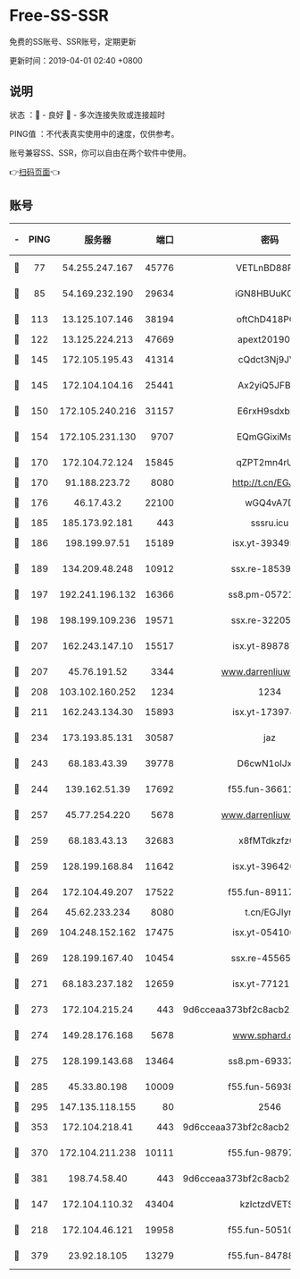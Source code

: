 # Free-SS-SSR

免费的SS账号、SSR账号，定期更新

更新时间：2019-04-01 02:40 +0800

## 说明

状态     ：🙂 - 良好 🙁 - 多次连接失败或连接超时

PING值   ：不代表真实使用中的速度，仅供参考。

账号兼容SS、SSR，你可以自由在两个软件中使用。

👉[扫码页面](https://liesauer.github.io/Free-SS-SSR/)👈

## 账号

|-|PING|服务器|端口|密码|加密方式|区域|
|:----:|:----:|:-----:|-----:|:----:|:----:|:----:|
|🙂|77|54.255.247.167|45776|VETLnBD88Rux|aes-256-cfb|SG|
|🙂|85|54.169.232.190|29634|iGN8HBUuK073|aes-256-cfb|SG|
|🙂|113|13.125.107.146|38194|oftChD418PCw|aes-256-cfb|KR|
|🙂|122|13.125.224.213|47669|apext2019001|chacha20|KR|
|🙂|145|172.105.195.43|41314|cQdct3Nj9JVP|aes-256-cfb|JP|
|🙂|145|172.104.104.16|25441|Ax2yiQ5JFBT5|aes-256-cfb|JP|
|🙂|150|172.105.240.216|31157|E6rxH9sdxbD6|aes-256-cfb|JP|
|🙂|154|172.105.231.130|9707|EQmGGixiMszZ|aes-256-cfb|JP|
|🙂|170|172.104.72.124|15845|qZPT2mn4rUFJ|aes-256-cfb|JP|
|🙂|170|91.188.223.72|8080|http://t.cn/EGJIyrl|rc4-md5|RU|
|🙂|176|46.17.43.2|22100|wGQ4vA7D|aes-256-gcm|RU|
|🙂|185|185.173.92.181|443|sssru.icu|rc4-md5|RU|
|🙂|186|198.199.97.51|15189|isx.yt-39349533|aes-256-cfb|US|
|🙂|189|134.209.48.248|10912|ssx.re-18539216|aes-256-cfb|US|
|🙂|197|192.241.196.132|16366|ss8.pm-05721802|aes-256-cfb|US|
|🙂|198|198.199.109.236|19571|ssx.re-32205633|aes-256-cfb|US|
|🙂|207|162.243.147.10|15517|isx.yt-89878762|aes-256-cfb|US|
|🙂|207|45.76.191.52|3344|www.darrenliuwei.com|aes-256-cfb|JP|
|🙂|208|103.102.160.252|1234|1234|rc4-md5|JP|
|🙂|211|162.243.134.30|15893|isx.yt-17397453|aes-256-cfb|US|
|🙂|234|173.193.85.131|30587|jaz|aes-256-cfb|US|
|🙂|243|68.183.43.39|39778|D6cwN1oIJxeJ|aes-256-cfb|GB|
|🙂|244|139.162.51.39|17692|f55.fun-36611767|aes-256-cfb|SG|
|🙂|257|45.77.254.220|5678|www.darrenliuwei.com|aes-256-cfb|SG|
|🙂|259|68.183.43.13|32683|x8fMTdkzfz00|aes-256-cfb|GB|
|🙂|259|128.199.168.84|11642|isx.yt-39642003|aes-256-cfb|SG|
|🙂|264|172.104.49.207|17522|f55.fun-89117165|aes-256-cfb|SG|
|🙂|264|45.62.233.234|8080|t.cn/EGJIyrl|rc4-md5|CA|
|🙂|269|104.248.152.162|17475|isx.yt-05410663|aes-256-cfb|SG|
|🙂|269|128.199.167.40|10454|ssx.re-45565568|aes-256-cfb|SG|
|🙂|271|68.183.237.182|12659|isx.yt-77121174|aes-256-cfb|SG|
|🙂|273|172.104.215.24|443|9d6cceaa373bf2c8acb22e60b6a58be6|aes-256-cfb|US|
|🙂|274|149.28.176.168|5678|www.sphard.com|aes-256-cfb|AU|
|🙂|275|128.199.143.68|13464|ss8.pm-69337563|aes-256-cfb|SG|
|🙂|285|45.33.80.198|10009|f55.fun-56938331|aes-256-cfb|US|
|🙂|295|147.135.118.155|80|2546|chacha20|US|
|🙂|353|172.104.218.41|443|9d6cceaa373bf2c8acb22e60b6a58be6|aes-256-cfb|US|
|🙂|370|172.104.211.238|10111|f55.fun-98797632|aes-256-cfb|US|
|🙂|381|198.74.58.40|443|9d6cceaa373bf2c8acb22e60b6a58be6|aes-256-cfb|US|
|🙂|147|172.104.110.32|43404|kzIctzdVETSB|aes-256-cfb|JP|
|🙂|218|172.104.46.121|19958|f55.fun-50510285|aes-256-cfb|SG|
|🙂|379|23.92.18.105|13279|f55.fun-84788806|aes-256-cfb|US|
